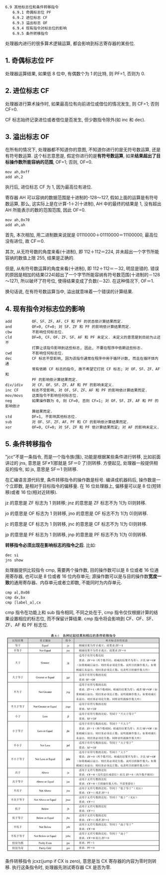 ```
6.9 其他标志位和条件转移指令
　　6.9.1 奇偶标志位 PF
　　6.9.2 进位标志 CF
　　6.9.3 溢出标志 OF
　　6.9.4 现有指令对标志位的影响
　　6.9.5 条件转移指令
```

处理器内进行的很多算术逻辑运算, 都会影响到标志寄存器的某些位.

## 1. 奇偶标志位 PF

处理器运算结果, 如果低 8 位中, 有偶数个为 1 的比特, 则 PF=1, 否则为 0.

## 2. 进位标志 CF

处理器进行算术操作时, 如果最高位有向前进位或借位的情况发生, 则 CF=1; 否则 CF=0.

CF 标志始终记录进位或者借位是否发生, 但少数指令除外(如 inc 和 dec).

## 3. 溢出标志 OF

在所有的情况下, 处理器都不知道你的意图, 不知道你进行的是无符号数运算, 还是有符号数运算. 这个标志意思是, 假定你进行的是**有符号数运算**, 如果**结果超出了目标操作数所能容纳的范围**, OF=1; 否则, OF=0.

```
mov ah,0xff
add ah,2
```

执行后, 进位标志 CF 为 1, 因为最高位有进位.

寄存器 AH 可以容纳的数据范围是十进制的-128～127, 假如上面的运算是有符号数运算, 那么, 这实际上是在计算-1＋2(十进制), AH 中的最终的结果是 1, 没有超出 AH 所能表示的数的范围范围, 因此 OF=0.

```
mov ah,0x70
add ah,ah
```

首先, 本次相加, 用二进制数来说就是 01110000＋01110000＝11100000, 最高位没有进位, 故 CF＝0.

其次, 从无符号数的角度来看(十进制), 即 112＋112＝224, 并未超出一个字节所能容纳的数值上限 255, 结果是正确的.

但是, 从有符号数运算的角度来看(十进制), 即 112＋112＝－32, 明显是错的. 错误的原因是相加的结果(224)超出了一个字节所能容纳有符号数范围(十进制的－128～127), 所以破坏了符号位, 使得结果变成了负数(－32). 在这种情况下, OF＝1.

换句话说, 在有符号数运算当中, 溢出就意味着一个错误的计算结果.

## 4. 现有指令对标志位的影响

```
add         OF、SF、ZF、AF、CF 和 PF 的状态依计算结果而定.
and         OF=0, CF=0; 对 SF、ZF 和 PF 的影响依计算结果而定.
cbw         不影响任何标志位.
cld         DF=0, CF、OF、ZF、SF、AF 和 PF 未定义. 未定义的意思是到目前为止还不
            打算让该指令影响到这些标志, 因此, 不要在程序中依赖这些标志.
cwd         不影响任何标志位.
dec         CF 标志不受影响, 因为该指令通常在程序中用于循环计数, 而且在循环体内通
            常有依赖 CF 标志的指令, 故不希望它打扰 CF 标志; 对 OF、SF、ZF、AF 和
            PF 的影响依计算结果而定.
div/idiv    对 CF、OF、SF、ZF、AF 和 PF 的影响未定义.
inc CF      标志不受影响, 对 OF、SF、ZF、AF 和 PF 的影响依计算结果而定.
mov/movs    这类指令不影响任何标志位.
neg         如果操作数为 0, 则 CF=0, 否则 CF=1; 对 OF、SF、ZF、AF 和 PF 的影响依计
            算结果而定.
std         DF=1, 不影响其他标志位.
sub         对 OF、SF、ZF、AF、PF 和 CF 的影响依计算结果而定.
xor         OF=0, CF=0; 对 SF、ZF 和 PF 依计算结果而定; 对 AF 的影响未定义.
```

## 5. 条件转移指令

"jcc"不是一条指令, 而是一个指令族(簇), 功能是根据某些条件进行转移, 比如前面讲过的 jns, 意思是 SF≠1(那就是 SF＝0 了)则转移. 方便起见, 处理器一般提供相反的指令, 如 js, 意思是 SF＝1 则转移.

在汇编语言源代码里, 条件转移指令的操作数是标号. 编译成机器码后, 操作数是一个立即数, 是相对于目标指令的偏移量. 在 16 位处理器上, 偏移量可以是 8 位(短转移)或者 16 位(相对近转移).

jz 的意思是 ZF 标志为 1 则转移; jnz 的意思是 ZF 标志不为 1(为 0)则转移.

jo 的意思是 OF 标志为 1 则转移, jno 的意思是 OF 标志不为 1(为 0)则转移.

jc 的意思是 CF 标志为 1 则转移, jnc 的意思是 CF 标志不为 1(为 0)则转移.

jp 的意思是 PF 标志为 1 则转移, jnp 的意思是 PF 标志不为 1(为 0)则转移.

**转移指令必须出现在影响标志的指令之后**. 比如:

```
dec si
jns show
```

处理器提供比较指令 cmp, 需要两个操作数, 目的操作数可以是 8 位或者 16 位通用寄存器, 也可以是 8 位或者 16 位内存单元; 源操作数可以是与目的操作数**宽度一致**的通用寄存器、内存单元或者立即数, 不能同时为内存单元.

```
cmp al,0x08
cmp dx,bx
cmp [label_a],cx
```

cmp 指令在功能上和 sub 指令相同, 不同之处在于, cmp 指令仅仅根据计算的结果设置相应的标志位, 而不保留计算结果. cmp 指令将会影响到 CF、OF、SF、ZF、AF 和 PF 标志位.

![config](images/4.png)

条件转移指令 jcxz(jump if CX is zero), 意思是当 CX 寄存器的内容为零时则转移. 执行这条指令时, 处理器先测试寄存器 CX 是否为零.